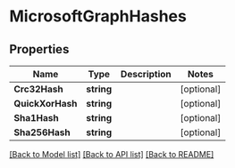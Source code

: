 # MicrosoftGraphHashes

## Properties

Name | Type | Description | Notes
------------ | ------------- | ------------- | -------------
**Crc32Hash** | **string** |  | [optional] 
**QuickXorHash** | **string** |  | [optional] 
**Sha1Hash** | **string** |  | [optional] 
**Sha256Hash** | **string** |  | [optional] 

[[Back to Model list]](../README.md#documentation-for-models) [[Back to API list]](../README.md#documentation-for-api-endpoints) [[Back to README]](../README.md)


